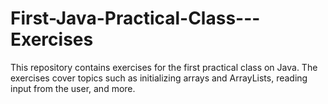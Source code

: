 # First-Java-Practical-Class---Exercises
This repository contains exercises for the first practical class on Java. The exercises cover topics such as initializing arrays and ArrayLists, reading input from the user, and more. 
